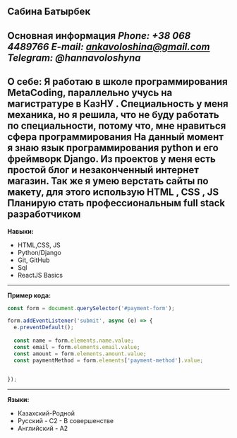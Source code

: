**Сабина Батырбек**
---
**Основная информация**
*Phone: +38 068 4489766*
*E-mail: ankavoloshina@gmail.com*
*Telegram: @hannavoloshyna*
---
**О себе:**
Я работаю в школе программирования MetaCoding, параллельно учусь на магистратуре в КазНУ . Специальность у меня механика, но я решила, что не буду работать по специальности, потому что, мне нравиться сфера программирования На данный момент я знаю язык программирования python и его фреймворк Django. Из проектов у меня есть простой блог и незаконченный интернет магазин. Так же я умею верстать сайты по макету, для этого использую HTML , CSS , JS Планирую стать профессиональным full stack разработчиком
--- 

**Навыки:**
* HTML,CSS, JS
* Python/Django
* Git, GitHub
* Sql
* ReactJS Basics

--- 

**Пример кода:**

```javascript
const form = document.querySelector('#payment-form');

form.addEventListener('submit', async (e) => {
  e.preventDefault();
  
  const name = form.elements.name.value;
  const email = form.elements.email.value;
  const amount = form.elements.amount.value;
  const paymentMethod = form.elements['payment-method'].value;

  
});

```
---

**Языки:**
* Казахский-Родной
* Русский - С2 - В совершенстве 
* Английский - A2
